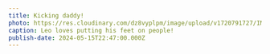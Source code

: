 ```yaml
---
title: Kicking daddy!
photo: https://res.cloudinary.com/dz8vyplpm/image/upload/v1720791727/IMG_9846_oz8iax.jpg
caption: Leo loves putting his feet on people!
publish-date: 2024-05-15T22:47:00.000Z
---
```

